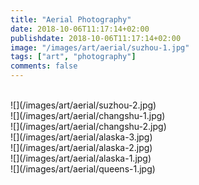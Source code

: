 ```yaml
---
title: "Aerial Photography"
date: 2018-10-06T11:17:14+02:00
publishdate: 2018-10-06T11:17:14+02:00
image: "/images/art/aerial/suzhou-1.jpg"
tags: ["art", "photography"]
comments: false
---
```


<!-- more -->
<br>
![](/images/art/aerial/suzhou-2.jpg)

<br>
![](/images/art/aerial/changshu-1.jpg)

<br>
![](/images/art/aerial/changshu-2.jpg)

<br>
![](/images/art/aerial/alaska-3.jpg)

<br>
![](/images/art/aerial/alaska-2.jpg)

<br>
![](/images/art/aerial/alaska-1.jpg)

<br>
![](/images/art/aerial/queens-1.jpg)
